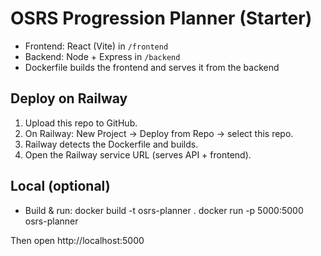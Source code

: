
# OSRS Progression Planner (Starter)

- Frontend: React (Vite) in `/frontend`
- Backend: Node + Express in `/backend`
- Dockerfile builds the frontend and serves it from the backend

## Deploy on Railway
1. Upload this repo to GitHub.
2. On Railway: New Project → Deploy from Repo → select this repo.
3. Railway detects the Dockerfile and builds.
4. Open the Railway service URL (serves API + frontend).

## Local (optional)
- Build & run:
  docker build -t osrs-planner .
  docker run -p 5000:5000 osrs-planner

Then open http://localhost:5000
